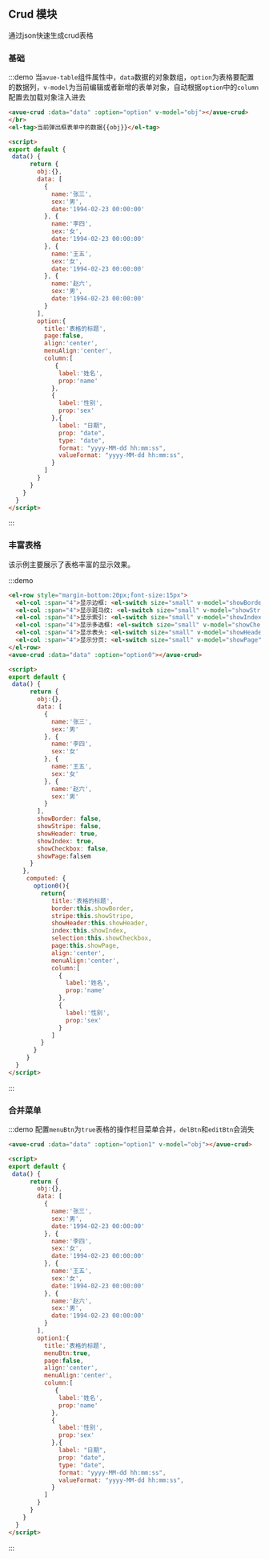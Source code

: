 <script>
  export default {
    data() {
      return {
        obj:{},
        data: [
          {
            name:'张三',
            sex:'男',
            date:'1994-02-23 00:00:00'
          }, {
            name:'李四',
            sex:'女',
            date:'1994-02-23 00:00:00'
          }, {
            name:'王五',
            sex:'女',
            date:'1994-02-23 00:00:00'
          }, {
            name:'赵六',
            sex:'男',
            date:'1994-02-23 00:00:00'
          }
        ],
        option:{
          title:'表格的标题',
          page:false,
          align:'center',
          menuAlign:'center',
          column:[
             {
              label:'姓名',
              prop:'name',
            }, {
              label:'性别',
              prop:'sex'
            },{
              label: "日期",
              prop: "date",
              type: "date",
              format: "yyyy-MM-dd hh:mm:ss",
              valueFormat: "yyyy-MM-dd hh:mm:ss",
            }
          ]
        },
        option1:{
          title:'表格的标题',
          menuBtn:true,
          page:false,
          align:'center',
          menuAlign:'center',
          column:[
             {
              label:'姓名',
              prop:'name',
            }, {
              label:'性别',
              prop:'sex'
            },{
              label: "日期",
              prop: "date",
              type: "date",
              format: "yyyy-MM-dd hh:mm:ss",
              valueFormat: "yyyy-MM-dd hh:mm:ss",
            }
          ]
        },
        showBorder: false,
        showStripe: false,
        showHeader: true,
        showIndex: true,
        showCheckbox: false,
        showPage:false
      }
    },
     computed: {
       option0(){
         return{
            title:'表格的标题',
            border:this.showBorder,
            stripe:this.showStripe,
            showHeader:this.showHeader,
            index:this.showIndex,
            selection:this.showCheckbox,
            page:this.showPage,
            align:'center',
            menuAlign:'center',
            column:[
              {
                label:'姓名',
                prop:'name'
              },
              {
                label:'性别',
                prop:'sex'
              }
            ]
         }
       }
     }
  }
</script>

<style>

</style>

## Crud 模块

通过json快速生成crud表格

### 基础

:::demo  当`avue-table`组件属性中，`data`数据的对象数组，`option`为表格要配置的数据列，`v-model`为当前编辑或者新增的表单对象，自动根据`option`中的`column`配置去加载对象注入进去
```html
<avue-crud :data="data" :option="option" v-model="obj"></avue-crud>
</br>
<el-tag>当前弹出框表单中的数据{{obj}}</el-tag>

<script>
export default {
 data() {
      return {
        obj:{},
        data: [
          {
            name:'张三',
            sex:'男',
            date:'1994-02-23 00:00:00'
          }, {
            name:'李四',
            sex:'女',
            date:'1994-02-23 00:00:00'
          }, {
            name:'王五',
            sex:'女',
            date:'1994-02-23 00:00:00'
          }, {
            name:'赵六',
            sex:'男',
            date:'1994-02-23 00:00:00'
          }
        ],
        option:{
          title:'表格的标题',
          page:false,
          align:'center',
          menuAlign:'center',
          column:[
             {
              label:'姓名',
              prop:'name'
            },
            {
              label:'性别',
              prop:'sex'
            },{
              label: "日期",
              prop: "date",
              type: "date",
              format: "yyyy-MM-dd hh:mm:ss",
              valueFormat: "yyyy-MM-dd hh:mm:ss",
            }
          ]
        }
      }
    }
  }
</script>
``` 
:::

### 丰富表格

该示例主要展示了表格丰富的显示效果。

:::demo  
```html
<el-row style="margin-bottom:20px;font-size:15px">
  <el-col :span="4">显示边框: <el-switch size="small" v-model="showBorder"> </el-switch></el-col>
  <el-col :span="4">显示斑马纹: <el-switch size="small" v-model="showStripe"> </el-switch></el-col>
  <el-col :span="4">显示索引: <el-switch size="small" v-model="showIndex"> </el-switch></el-col>
  <el-col :span="4">显示多选框: <el-switch size="small" v-model="showCheckbox"> </el-switch></el-col>
  <el-col :span="4">显示表头: <el-switch size="small" v-model="showHeader"> </el-switch></el-col>
  <el-col :span="4">显示分页: <el-switch size="small" v-model="showPage"> </el-switch></el-col>
</el-row>
<avue-crud :data="data" :option="option0"></avue-crud>

<script>
export default {
 data() {
      return {
        obj:{},
        data: [
          {
            name:'张三',
            sex:'男'
          }, {
            name:'李四',
            sex:'女'
          }, {
            name:'王五',
            sex:'女'
          }, {
            name:'赵六',
            sex:'男'
          }
        ],
        showBorder: false,
        showStripe: false,
        showHeader: true,
        showIndex: true,
        showCheckbox: false,
        showPage:falsem
      }
    },
     computed: {
       option0(){
         return{
            title:'表格的标题',
            border:this.showBorder,
            stripe:this.showStripe,
            showHeader:this.showHeader,
            index:this.showIndex,
            selection:this.showCheckbox,
            page:this.showPage,
            align:'center',
            menuAlign:'center',
            column:[
              {
                label:'姓名',
                prop:'name'
              },
              {
                label:'性别',
                prop:'sex'
              }
            ]
         }
       }
     }
  }
</script>
```
:::

### 合并菜单

:::demo  配置`menuBtn`为`true`表格的操作栏目菜单合并，`delBtn`和`editBtn`会消失
```html
<avue-crud :data="data" :option="option1" v-model="obj"></avue-crud>

<script>
export default {
 data() {
      return {
        obj:{},
        data: [
          {
            name:'张三',
            sex:'男',
            date:'1994-02-23 00:00:00'
          }, {
            name:'李四',
            sex:'女',
            date:'1994-02-23 00:00:00'
          }, {
            name:'王五',
            sex:'女',
            date:'1994-02-23 00:00:00'
          }, {
            name:'赵六',
            sex:'男',
            date:'1994-02-23 00:00:00'
          }
        ],
        option1:{
          title:'表格的标题',
          menuBtn:true,
          page:false,
          align:'center',
          menuAlign:'center',
          column:[
             {
              label:'姓名',
              prop:'name'
            },
            {
              label:'性别',
              prop:'sex'
            },{
              label: "日期",
              prop: "date",
              type: "date",
              format: "yyyy-MM-dd hh:mm:ss",
              valueFormat: "yyyy-MM-dd hh:mm:ss",
            }
          ]
        }
      }
    }
  }
</script>
``` 
:::